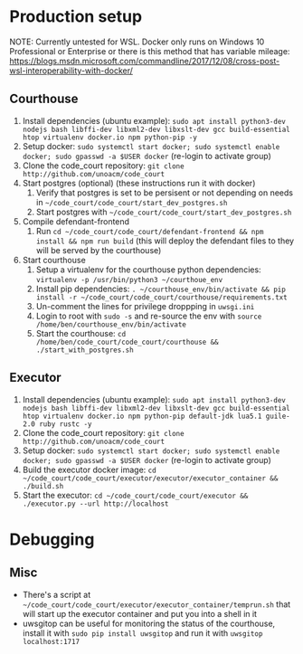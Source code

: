 # Production setup
NOTE: Currently untested for WSL. Docker only runs on Windows 10 Professional or Enterprise or there is this method that has variable mileage: https://blogs.msdn.microsoft.com/commandline/2017/12/08/cross-post-wsl-interoperability-with-docker/
## Courthouse
1. Install dependencies (ubuntu example): `sudo apt install python3-dev nodejs bash libffi-dev libxml2-dev libxslt-dev gcc build-essential htop virtualenv docker.io npm python-pip -y`
1. Setup docker: `sudo systemctl start docker; sudo systemctl enable docker; sudo gpasswd -a $USER docker` (re-login to activate group)
1. Clone the code\_court repository: `git clone http://github.com/unoacm/code_court`
1. Start postgres (optional) (these instructions run it with docker)
   1. Verify that postgres is set to be persisent or not depending on needs in `~/code_court/code_court/start_dev_postgres.sh`
   1. Start postgres with `~/code_court/code_court/start_dev_postgres.sh`
1. Compile defendant-frontend
   1. Run `cd ~/code_court/code_court/defendant-frontend && npm install && npm run build` (this will deploy the defendant files to they will be served by the courthouse)
1. Start courthouse
   1. Setup a virtualenv for the courthouse python dependencies: `virtualenv -p /usr/bin/python3 ~/courthoue_env`
   1. Install pip dependencies: `. ~/courthouse_env/bin/activate && pip install -r ~/code_court/code_court/courthouse/requirements.txt`
   1. Un-comment the lines for privilege droppping in `uwsgi.ini`
   1. Login to root with `sudo -s` and re-source the env with `source /home/ben/courthouse_env/bin/activate`
   1. Start the courthouse: `cd /home/ben/code_court/code_court/courthouse && ./start_with_postgres.sh`

## Executor
1. Install dependencies (ubuntu example): `sudo apt install python3-dev nodejs bash libffi-dev libxml2-dev libxslt-dev gcc build-essential htop virtualenv docker.io npm python-pip default-jdk lua5.1 guile-2.0 ruby rustc -y`
1. Clone the code\_court repository: `git clone http://github.com/unoacm/code_court`
1. Setup docker: `sudo systemctl start docker; sudo systemctl enable docker; sudo gpasswd -a $USER docker` (re-login to activate group)
1. Build the executor docker image: `cd ~/code_court/code_court/executor/executor/executor_container && ./build.sh`
1. Start the executor: `cd ~/code_court/code_court/executor && ./executor.py --url http://localhost`

# Debugging
## Misc
- There's a script at `~/code_court/code_court/executor/executor_container/temprun.sh` that will start up the executor container and put you into a shell in it
- uwsgitop can be useful for monitoring the status of the courthouse, install it with `sudo pip install uwsgitop` and run it with `uwsgitop localhost:1717`


